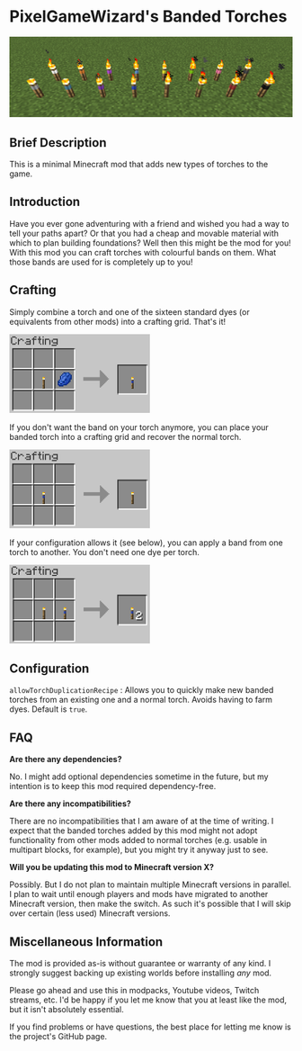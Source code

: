 # PixelGameWizard's Banded Torches

![Picture of banded torches](https://raw.githubusercontent.com/pixelgamewizard/pgwbandedtorches/master/doc/showcase_torches.png "Banded Torches")

## Brief Description

This is a minimal Minecraft mod that adds new types of torches to the game.

## Introduction

Have you ever gone adventuring with a friend and wished you had a way to tell your paths apart? Or that you had a cheap and movable material with which to plan building foundations? Well then this might be the mod for you! With this mod you can craft torches with colourful bands on them. What those bands are used for is completely up to you!

## Crafting

Simply combine a torch and one of the sixteen standard dyes (or equivalents from other mods) into a crafting grid. That's it!

<img src="https://raw.githubusercontent.com/pixelgamewizard/pgwbandedtorches/master/doc/recipe_creation.png" width="250" height="140" />

If you don't want the band on your torch anymore, you can place your banded torch into a crafting grid and recover the normal torch.

<img src="https://raw.githubusercontent.com/pixelgamewizard/pgwbandedtorches/master/doc/recipe_unband.png" width="250" height="140" />

If your configuration allows it (see below), you can apply a band from one torch to another. You don't need one dye per torch.

<img src="https://raw.githubusercontent.com/pixelgamewizard/pgwbandedtorches/master/doc/recipe_duplication.png" width="250" height="140" />

## Configuration

`allowTorchDuplicationRecipe` : Allows you to quickly make new banded torches from an existing one and a normal torch. Avoids having to farm dyes. Default is `true`.

## FAQ

**Are there any dependencies?**

No. I might add optional dependencies sometime in the future, but my intention is to keep this mod required dependency-free.

**Are there any incompatibilities?**

There are no incompatibilities that I am aware of at the time of writing. I expect that the banded torches added by this mod might not adopt functionality from other mods added to normal torches (e.g. usable in multipart blocks, for example), but you might try it anyway just to see.

**Will you be updating this mod to Minecraft version X?**

Possibly. But I do not plan to maintain multiple Minecraft versions in parallel. I plan to wait until enough players and mods have migrated to another Minecraft version, then make the switch. As such it's possible that I will skip over certain (less used) Minecraft versions.

## Miscellaneous Information

The mod is provided as-is without guarantee or warranty of any kind. I strongly suggest backing up existing worlds before installing *any* mod.

Please go ahead and use this in modpacks, Youtube videos, Twitch streams, etc. I'd be happy if you let me know that you at least like the mod, but it isn't absolutely essential.

If you find problems or have questions, the best place for letting me know is the project's GitHub page.

